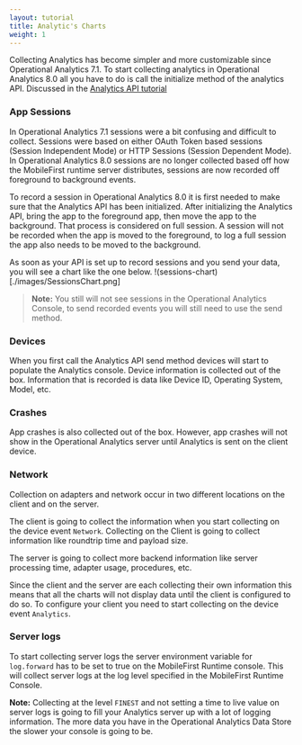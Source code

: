 ```yaml
---
layout: tutorial
title: Analytic's Charts
weight: 1
---
```


Collecting Analytics has become simpler and more customizable since Operational Analytics 7.1. To start collecting analytics in Operational Analytics 8.0 all you have to do is call the initialize method of the analytics API. Discussed in the [Analytics API tutorial](./analytics-api.md)

### App Sessions
In Operational Analytics 7.1 sessions were a bit confusing and difficult to collect. Sessions were based on either OAuth Token based sessions (Session Independent Mode) or HTTP Sessions (Session Dependent Mode). In Operational Analytics 8.0 sessions are no longer collected based off how the MobileFirst runtime server distributes, sessions are now recorded off foreground to background events.

To record a session in Operational Analytics 8.0 it is first needed to make sure that the Analytics API has been initialized. After initializing the Analytics API, bring the app to the foreground app, then move the app to the background. That process is considered on full session. A session will not be recorded when the app is moved to the foreground, to log a full session the app also needs to be moved to the background.

As soon as your API is set up to record sessions and you send your data, you will see a chart like the one below.
!(sessions-chart)[./images/SessionsChart.png]

> **Note:** You still will not see sessions in the Operational Analytics Console, to send recorded events you will still need to use the send method.

### Devices
When you first call the Analytics API send method devices will start to populate the Analytics console. Device information is collected out of the box. Information that is recorded is data like Device ID, Operating System, Model, etc.

### Crashes
App crashes is also collected out of the box. However, app crashes will not show in the Operational Analytics server until Analytics is sent on the client device.

### Network
Collection on adapters and network occur in two different locations on the client and on the server.

The client is going to collect the information when you start collecting on the device event `Network`. Collecting on the Client is going to collect information like roundtrip time and payload size.

The server is going to collect more backend information like server processing time, adapter usage, procedures, etc.

Since the client and the server are each collecting their own information this means that all the charts will not display data until the client is configured to do so. To configure your client you need to start collecting on the device event `Analytics`.

### Server logs
To start collecting server logs the server environment variable for `log.forward` has to be set to true on the MobileFirst Runtime console. This will collect server logs at the log level specified in the MobileFirst Runtime Console.

**Note:** Collecting at the level `FINEST` and not setting a time to live value on server logs is going to fill your Analytics server up with a lot of logging information. The more data you have in the Operational Analytics Data Store the slower your console is going to be.
